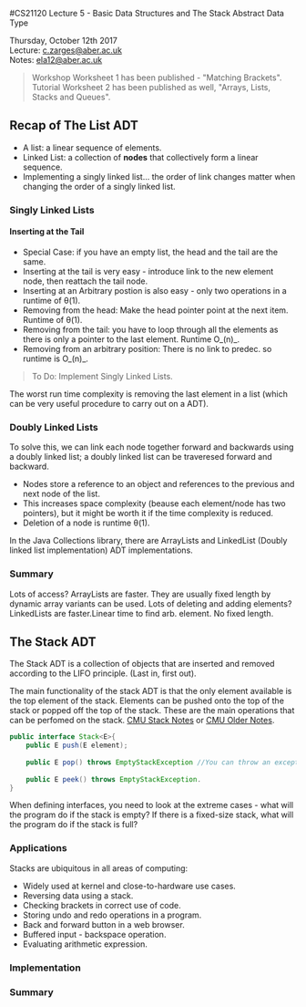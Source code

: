 #CS21120 Lecture 5 - Basic Data Structures and The Stack Abstract Data Type

Thursday, October 12th 2017  
Lecture: c.zarges@aber.ac.uk  
Notes: ela12@aber.ac.uk

> Workshop Worksheet 1 has been published - "Matching Brackets". Tutorial Worksheet 2 has been published as well, "Arrays, Lists, Stacks and Queues". 

## Recap of The List ADT 
- A list: a linear sequence of elements. 
- Linked List: a collection of **nodes** that collectively form a linear sequence. 
- Implementing a singly linked list... the order of link changes matter when changing the order of a singly linked list. 

### Singly Linked Lists 

#### Inserting at the Tail 

- Special Case: if you have an empty list, the head and the tail are the same. 
- Inserting at the tail is very easy - introduce link to the new element node, then reattach the tail node. 
- Inserting at an Arbitrary postion is also easy - only two operations in a runtime of &theta;(1). 
- Removing from the head: Make the head pointer point at the next item. Runtime of &theta;(1).
- Removing from the tail: you have to loop through all the elements as there is only a pointer to the last element. Runtime O_(n)_. 
- Removing from an arbitrary position: There is no link to predec. so runtime is O_(n)_. 

>To Do: Implement Singly Linked Lists. 

The worst run time complexity is removing the last element in a list (which can be very useful procedure to carry out on a ADT). 

### Doubly Linked Lists 
To solve this, we can link each node together forward and backwards using a doubly linked list; a doubly linked list can be traveresed forward and backward.     

- Nodes store a reference to an object and references to the previous and next node of the list. 
- This increases space complexity (beause each element/node has two pointers), but it might be worth it if the time complexity is reduced. 
- Deletion of a node is runtime &theta;(1). 

In the Java Collections library, there are ArrayLists and LinkedList (Doubly linked list implementation) ADT implementations. 

### Summary

Lots of access? ArrayLists are faster. They are usually fixed length by dynamic array variants can be used. Lots of deleting and adding elements? LinkedLists are faster.Linear time to find arb. element. No fixed length. 

## The Stack ADT

The Stack ADT is a collection of objects that are inserted and removed according to the LIFO principle. (Last in, first out). 

The main functionality of the stack ADT is that the only element available is the top element of the stack. Elements can be pushed onto the top of the stack or popped off the top of the stack. These are the main operations that can be perfomed on the stack. [CMU Stack Notes](https://www.cs.cmu.edu/~adamchik/15-121/lectures/Stacks%20and%20Queues/Stacks%20and%20Queues.html) or [CMU Older Notes](https://users.ece.cmu.edu/~koopman/stack_computers/sec1_2.html).

```java
public interface Stack<E>{
	public E push(E element);
	
	public E pop() throws EmptyStackException //You can throw an exception or you could return null. 
	
	public E peek() throws EmptyStackException.
}
```

When defining interfaces, you need to look at the extreme cases - what will the program do if the stack is empty? If there is a fixed-size stack, what will the program do if the stack is full? 

### Applications

Stacks are ubiquitous in all areas of computing:
- Widely used at kernel and close-to-hardware use cases.
- Reversing data using a stack. 
- Checking brackets in correct use of code. 
- Storing undo and redo operations in a program.
- Back and forward button in a web browser.
- Buffered input - backspace operation. 
- Evaluating arithmetic expression.

### Implementation 



### Summary  